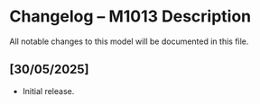 # Changelog – M1013 Description

All notable changes to this model will be documented in this file.

## [30/05/2025]
- Initial release.
